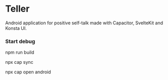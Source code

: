# Teller
Android application for positive self-talk made with Capacitor, SvelteKit and Konsta UI.

### Start debug

npm run build

npx cap sync

npx cap open android


